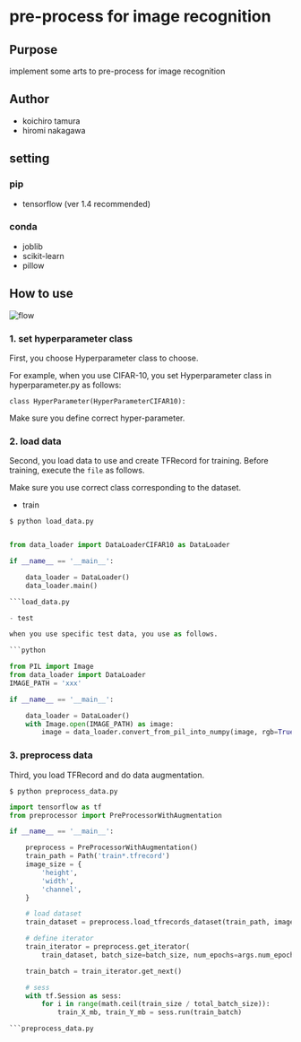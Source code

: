 # pre-process for image recognition

## Purpose

implement some arts to pre-process for image recognition

## Author

- koichiro tamura
- hiromi nakagawa

## setting

### pip
- tensorflow (ver 1.4 recommended)

### conda
- joblib
- scikit-learn
- pillow


## How to use

![flow](https://user-images.githubusercontent.com/12594363/37944837-2fb92500-31b8-11e8-9672-feff189021a1.png)

### 1. set hyperparameter class

First, you choose Hyperparameter class to choose.

For example, when you use CIFAR-10, you set Hyperparameter class in hyperparameter.py as follows:

```
class HyperParameter(HyperParameterCIFAR10):
```

Make sure you define correct hyper-parameter.


### 2. load data

Second, you load data to use and create TFRecord for training.
Before training, execute the `file` as follows.

Make sure you use correct class corresponding to the dataset.

- train

```
$ python load_data.py
```

```python

from data_loader import DataLoaderCIFAR10 as DataLoader

if __name__ == '__main__':

    data_loader = DataLoader()
    data_loader.main()

```load_data.py

- test

when you use specific test data, you use as follows.

```python

from PIL import Image
from data_loader import DataLoader
IMAGE_PATH = 'xxx'

if __name__ == '__main__':

    data_loader = DataLoader()
    with Image.open(IMAGE_PATH) as image:
        image = data_loader.convert_from_pil_into_numpy(image, rgb=True)

```

### 3. preprocess data


Third, you load TFRecord and do data augmentation.

```
$ python preprocess_data.py
```

```python
import tensorflow as tf
from preprocessor import PreProcessorWithAugmentation

if __name__ == '__main__':

    preprocess = PreProcessorWithAugmentation()
    train_path = Path('train*.tfrecord')
    image_size = {
        'height',
        'width',
        'channel',
    }

    # load dataset
    train_dataset = preprocess.load_tfrecords_dataset(train_path, image_size, 10)

    # define iterator
    train_iterator = preprocess.get_iterator(
        train_dataset, batch_size=batch_size, num_epochs=args.num_epochs, buffer_size=100*batch_size, aug_kwargs=aug_kwargs, num)

    train_batch = train_iterator.get_next()

    # sess
    with tf.Session as sess:
        for i in range(math.ceil(train_size / total_batch_size)):
            train_X_mb, train_Y_mb = sess.run(train_batch)

```preprocess_data.py

